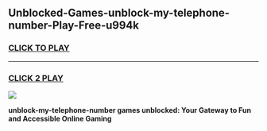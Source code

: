 
## Unblocked-Games-unblock-my-telephone-number-Play-Free-u994k
<h3>
<a href="https://premium76.site?title=unblock-my-telephone-number&ref=18A1">CLICK TO PLAY</a></h3>
<hr>

<h3>
<a href="https://premium76.site?title=unblock-my-telephone-number&ref=18A1">CLICK 2 PLAY</a>
  
</h3>

<a href="https://premium76.site?title=unblock-my-telephone-number&ref=18A1"><img src="https://clearcache.store/games.png"></a>


**unblock-my-telephone-number games unblocked: Your Gateway to Fun and Accessible Online Gaming**
